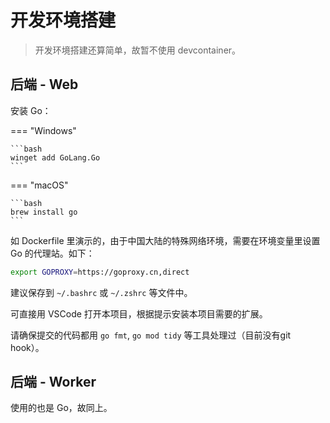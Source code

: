 # 开发环境搭建

> 开发环境搭建还算简单，故暂不使用 devcontainer。

## 后端 - Web

安装 Go：

=== "Windows"

    ```bash
    winget add GoLang.Go
    ```

=== "macOS"

    ```bash
    brew install go
    ```

如 Dockerfile 里演示的，由于中国大陆的特殊网络环境，需要在环境变量里设置 Go 的代理站。如下：

```bash
export GOPROXY=https://goproxy.cn,direct
```

建议保存到 `~/.bashrc` 或 `~/.zshrc` 等文件中。

可直接用 VSCode 打开本项目，根据提示安装本项目需要的扩展。

请确保提交的代码都用 `go fmt`, `go mod tidy` 等工具处理过（目前没有git hook）。

## 后端 - Worker

使用的也是 Go，故同上。
